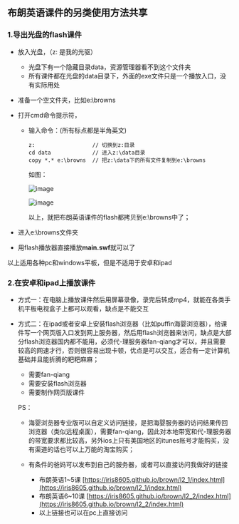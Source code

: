 ## 布朗英语课件的另类使用方法共享
### 1.导出光盘的flash课件
* 放入光盘，（z: 是我的光驱）
    * 光盘下有一个隐藏目录data，资源管理器看不到这个文件夹
    * 所有课件都在光盘的data目录下，外面的exe文件只是一个播放入口，没有实际用处
* 准备一个空文件夹，比如e:\browns
* 打开cmd命令提示符，

    * 输入命令：(所有标点都是半角英文)
        ```
        z:                  // 切换到z:目录
        cd data             // 进入z:\data目录
        copy *.* e:\browns  // 把z:\data下的所有文件复制到e:\browns
        ```
        如图：
        
        ![image](https://note.youdao.com/yws/public/resource/4e3a523c1bc907bc5423b0009812c15e/xmlnote/WEBRESOURCE1adb56d6e93202f81c2ddc236622cb27/6150)
        
        ![image](https://note.youdao.com/yws/public/resource/4e3a523c1bc907bc5423b0009812c15e/xmlnote/WEBRESOURCEa5921343fc7f2091e11f396353f8a5fd/6152)

        以上，就把布朗英语课件的flash都拷贝到e:\browns中了；
    
* 进入e:\browns文件夹
* 用flash播放器直接播放**main.swf**就可以了

以上适用各种pc和windows平板，但是不适用于安卓和ipad

### 2.在安卓和ipad上播放课件
* 方式一：在电脑上播放课件然后用屏幕录像，录完后转成mp4，就能在各类手机平板电视盒子上都可以观看，缺点是不能交互

* 方式二：在ipad或者安卓上安装flash浏览器（比如puffin海婴浏览器），给课件写一个网页版入口发到网上服务器，然后用flash浏览器来访问，缺点是大部分flash浏览器国内都不能用，必须代-理服务器fan-qiang才可以，并且需要较高的网速才行，否则很容易出现卡顿，优点是可以交互，适合有一定计算机基础并且能折腾的粑粑麻麻；

    * 需要fan-qiang
    * 需要安装flash浏览器
    * 需要制作网页版课件
    
    PS：
    * 海婴浏览器专业版可以自定义访问链接，是把海婴服务器的访问结果传回浏览器（类似远程桌面），需要fan-qiang，因此对本地带宽和代-理服务器的带宽要求都比较高，另外ios上只有美国地区的itunes账号才能购买，没有渠道的话也可以上万能的淘宝购买；

    * 有条件的爸妈可以发布到自己的服务器，或者可以直接访问我做好的链接
        * 布朗英语1~5课 [https://iris8605.github.io/brown/l2_1/index.html](https://iris8605.github.io/brown/l2_1/index.html)
        * 布朗英语6~10课 [https://iris8605.github.io/brown/l2_2/index.html](https://iris8605.github.io/brown/l2_2/index.html)
        * 以上链接也可以在pc上直接访问

